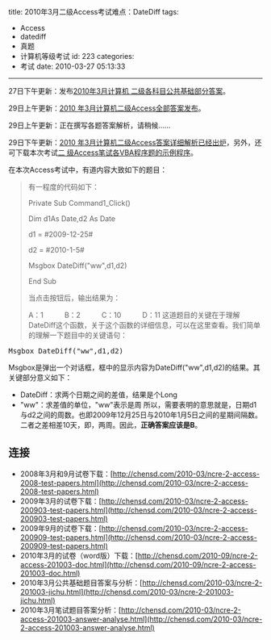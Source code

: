 title: 2010年3月二级Access考试难点：DateDiff
tags:
  - Access
  - datediff
  - 真题
  - 计算机等级考试
id: 223
categories:
  - 考试
date: 2010-03-27 05:13:33
---

<!--more-->

27日下午更新：发布[2010年3月计算机 二级各科目公共基础部分答案](http://chensd.com/2010-03/ncre-2-201003-jichu.html)。

29日上午更新：[2010 年3月计算机二级Access全部答案发布](http://chensd.com/2010-03/ncre-2-access-201003-test-answer.html)。

29日上午更新：正在撰写各题答案解析，请稍候……

29日下午更新：[2010 年3月计算机二级Access答案详细解析已经出炉](http://chensd.com/2010-03/ncre-2-access-201003-answer-analyse.html)，另外，还可下载本次考试[二 级Access笔试各VBA程序题的示例程序](/upfile/2010/03/NCRE-2-Access-201003-Test-APP.7z)。

在本次Access考试中，有道内容大致如下的题目：
> 有一程度的代码如下：
> 
> Private Sub Command1_Click()
> 
> Dim d1As Date,d2 As Date
> 
> d1 = #2009-12-25#
> 
> d2 = #2010-1-5#
> 
> Msgbox DateDiff("ww",d1,d2)
> 
> End Sub
> 
> 当点击按钮后，输出结果为：
> 
> A：1　　　B：2　　　C：10　　　D：11
这道题目的关键在于理解DateDiff这个函数，关于这个函数的详细信息，可以在这里查看。我们简单的理解一下题目中的关键语句：
<pre>Msgbox DateDiff("ww",d1,d2)</pre>
Msgbox是弹出一个对话框，框中的显示内容为DateDiff("ww",d1,d2)的结果。其关键部分意义如下：

*   DateDiff：求两个日期之间的差值，结果是个Long
*   "ww"：求差值的单位，"ww"表示是周
所以，需要表明的意思就是，日期d1与d2之间的周数。也即2009年12月25日与2010年1月5日之间的星期间隔数。二者之差相差10天，即，两周。因此，**正确答案应该是B**。

## 连接

<div>

*   2008年3月和9月试卷下载：[http://chensd.com/2010-03/ncre-2-access-2008-test-papers.html](http://chensd.com/2010-03/ncre-2-access-2008-test-papers.html)
*   2009年3月的试卷下载：[http://chensd.com/2010-03/ncre-2-access-200903-test-papers.html](http://chensd.com/2010-03/ncre-2-access-200903-test-papers.html)
*   2009年9月的试卷下载：[http://chensd.com/2010-03/ncre-2-access-200909-test-papers.html](http://chensd.com/2010-03/ncre-2-access-200909-test-papers.html)
*   2010年3月的试卷（word版）下载：[http://chensd.com/2010-09/ncre-2-access-201003-doc.html](http://chensd.com/2010-09/ncre-2-access-201003-doc.html)
*   2010年3月公共基础题目答案与分析：[http://chensd.com/2010-03/ncre-2-201003-jichu.html](http://chensd.com/2010-03/ncre-2-201003-jichu.html)
*   2010年3月笔试题目答案分析：[http://chensd.com/2010-03/ncre-2-access-201003-answer-analyse.html](http://chensd.com/2010-03/ncre-2-access-201003-answer-analyse.html)
</div>